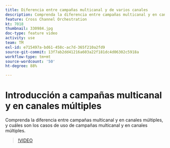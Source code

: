 ```yaml
---
title: Diferencia entre campañas multicanal y de varios canales
description: Comprenda la diferencia entre campañas multicanal y en canales múltiples, y cuáles son los casos de uso de campañas multicanal y en canales múltiples.
feature: Cross Channel Orchestration
kt: 7018
thumbnail: 330984.jpg
doc-type: feature video
activity: use
team: TM
exl-id: e715497a-bd61-458c-ac7d-365f210a2fd9
source-git-commit: 13f7ab2dd41216a603a22f181dc4d06302c5918a
workflow-type: tm+mt
source-wordcount: '50'
ht-degree: 88%

---
```


# Introducción a campañas multicanal y en canales múltiples

Comprenda la diferencia entre campañas multicanal y en canales múltiples, y cuáles son los casos de uso de campañas multicanal y en canales múltiples.

>[!VIDEO](https://video.tv.adobe.com/v/330984?quality=12&learn=on)

